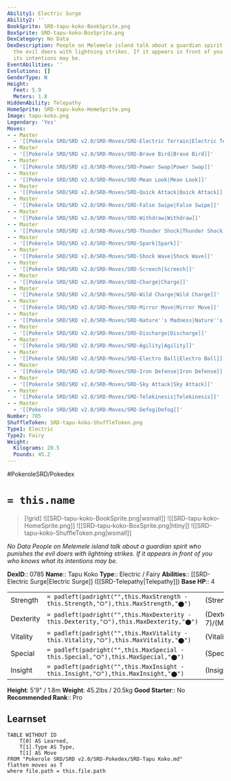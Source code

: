```yaml
---
Ability1: Electric Surge
Ability2: ''
BookSprite: SRD-tapu-koko-BookSprite.png
BoxSprite: SRD-tapu-koko-BoxSprite.png
DexCategory: No Data
DexDescription: People on Melemele island talk about a guardian spirit who punishes
  the evil doers with lightning strikes. If it appears in front of you who knows what
  its intentions may be.
EventAbilities: ''
Evolutions: []
GenderType: N
Height:
  Feet: 5.9
  Meters: 1.8
HiddenAbility: Telepathy
HomeSprite: SRD-tapu-koko-HomeSprite.png
Image: tapu-koko.png
Legendary: 'Yes'
Moves:
- - Master
  - '[[Pokerole SRD/SRD v2.0/SRD-Moves/SRD-Electric Terrain|Electric Terrain]]'
- - Master
  - '[[Pokerole SRD/SRD v2.0/SRD-Moves/SRD-Brave Bird|Brave Bird]]'
- - Master
  - '[[Pokerole SRD/SRD v2.0/SRD-Moves/SRD-Power Swap|Power Swap]]'
- - Master
  - '[[Pokerole SRD/SRD v2.0/SRD-Moves/SRD-Mean Look|Mean Look]]'
- - Master
  - '[[Pokerole SRD/SRD v2.0/SRD-Moves/SRD-Quick Attack|Quick Attack]]'
- - Master
  - '[[Pokerole SRD/SRD v2.0/SRD-Moves/SRD-False Swipe|False Swipe]]'
- - Master
  - '[[Pokerole SRD/SRD v2.0/SRD-Moves/SRD-Withdraw|Withdraw]]'
- - Master
  - '[[Pokerole SRD/SRD v2.0/SRD-Moves/SRD-Thunder Shock|Thunder Shock]]'
- - Master
  - '[[Pokerole SRD/SRD v2.0/SRD-Moves/SRD-Spark|Spark]]'
- - Master
  - '[[Pokerole SRD/SRD v2.0/SRD-Moves/SRD-Shock Wave|Shock Wave]]'
- - Master
  - '[[Pokerole SRD/SRD v2.0/SRD-Moves/SRD-Screech|Screech]]'
- - Master
  - '[[Pokerole SRD/SRD v2.0/SRD-Moves/SRD-Charge|Charge]]'
- - Master
  - '[[Pokerole SRD/SRD v2.0/SRD-Moves/SRD-Wild Charge|Wild Charge]]'
- - Master
  - '[[Pokerole SRD/SRD v2.0/SRD-Moves/SRD-Mirror Move|Mirror Move]]'
- - Master
  - '[[Pokerole SRD/SRD v2.0/SRD-Moves/SRD-Nature''s Madness|Nature''s Madness]]'
- - Master
  - '[[Pokerole SRD/SRD v2.0/SRD-Moves/SRD-Discharge|Discharge]]'
- - Master
  - '[[Pokerole SRD/SRD v2.0/SRD-Moves/SRD-Agility|Agility]]'
- - Master
  - '[[Pokerole SRD/SRD v2.0/SRD-Moves/SRD-Electro Ball|Electro Ball]]'
- - Master
  - '[[Pokerole SRD/SRD v2.0/SRD-Moves/SRD-Iron Defense|Iron Defense]]'
- - Master
  - '[[Pokerole SRD/SRD v2.0/SRD-Moves/SRD-Sky Attack|Sky Attack]]'
- - Master
  - '[[Pokerole SRD/SRD v2.0/SRD-Moves/SRD-Telekinesis|Telekinesis]]'
- - Master
  - '[[Pokerole SRD/SRD v2.0/SRD-Moves/SRD-Defog|Defog]]'
Number: 785
ShuffleToken: SRD-tapu-koko-ShuffleToken.png
Type1: Electric
Type2: Fairy
Weight:
  Kilograms: 20.5
  Pounds: 45.2
---
```


#PokeroleSRD/Pokedex

# `= this.name`

> [!grid]
> ![[SRD-tapu-koko-BookSprite.png|wsmall]]
> ![[SRD-tapu-koko-HomeSprite.png]]
> ![[SRD-tapu-koko-BoxSprite.png|htiny]]
> ![[SRD-tapu-koko-ShuffleToken.png|wsmall]]


*No Data*
*People on Melemele island talk about a guardian spirit who punishes the evil doers with lightning strikes. If it appears in front of you who knows what its intentions may be.*

**DexID**:: 0785
**Name**:: Tapu Koko
**Type**:: Electric / Fairy
**Abilities**:: [[SRD-Electric Surge|Electric Surge]] ([[SRD-Telepathy|Telepathy]])
**Base HP**:: 4

|           |                                                                                        |                                          |
| --------- | -------------------------------------------------------------------------------------- | ---------------------------------------- |
| Strength  | `= padleft(padright("",this.MaxStrength - this.Strength,"⭘"),this.MaxStrength,"⬤")`    | (Strength::6)/(MaxStrength::6)   |
| Dexterity | `= padleft(padright("",this.MaxDexterity - this.Dexterity,"⭘"),this.MaxDexterity,"⬤")` | (Dexterity:: 7)/(MaxDexterity::7) |
| Vitality  | `= padleft(padright("",this.MaxVitality - this.Vitality,"⭘"),this.MaxVitality,"⬤")`    | (Vitality::5)/(MaxVitality::5)   |
| Special   | `= padleft(padright("",this.MaxSpecial - this.Special,"⭘"),this.MaxSpecial,"⬤")`       | (Special::6)/(MaxSpecial::6)     |
| Insight   | `= padleft(padright("",this.MaxInsight - this.Insight,"⭘"),this.MaxInsight,"⬤")`       | (Insight::5)/(MaxInsight::5)     |

**Height**: 5'9" / 1.8m
**Weight**: 45.2lbs / 20.5kg
**Good Starter**:: No
**Recommended Rank**:: Pro

## Learnset

```dataview
TABLE WITHOUT ID
    T[0] AS Learned,
    T[1].Type AS Type,
    T[1] AS Move
FROM "Pokerole SRD/SRD v2.0/SRD-Pokedex/SRD-Tapu Koko.md"
flatten moves as T
where file.path = this.file.path
```

